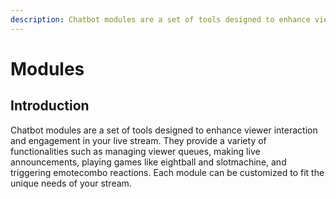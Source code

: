 ```yaml
---
description: Chatbot modules are a set of tools designed to enhance viewer interaction and engagement in your live stream.
---
```


# Modules

## Introduction

Chatbot modules are a set of tools designed to enhance viewer interaction and engagement in your live stream. They provide a variety of functionalities such as managing viewer queues, making live announcements, playing games like eightball and slotmachine, and triggering emotecombo reactions. Each module can be customized to fit the unique needs of your stream.
